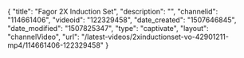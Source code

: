 {
    "title": "Fagor 2X Induction Set",
    "description": "",
    "channelid": "114661406",
    "videoid": "122329458",
    "date_created": "1507646845",
    "date_modified": "1507825347",
    "type": "captivate",
    "layout": "channelVideo",
    "url": "\/latest-videos\/2xinductionset-vo-42901211-mp4\/114661406-122329458"
}